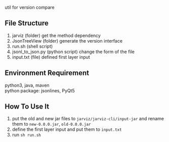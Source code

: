 util for version compare

## File Structure
1. jarviz           (folder)     get the method dependency
2. JsonTreeView     (folder)     generate the version interface
3. run.sh           (shell script)
4. jsonl_to_json.py (python script) change the form of the file 
5. input.txt        (file)       defined first layer input

## Environment Requirement
python3, java, maven                    
python package: jsonlines, PyQt5

## How To Use It
1. put the old and new jar files to `jarviz/jarviz-cli/input-jar` and rename them to `new-0.0.0.jar`, `old-0.0.0.jar`
2. define the first layer input and put them to `input.txt` 
3. run `sh run.sh`

